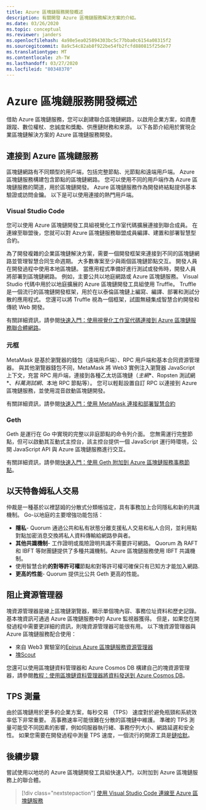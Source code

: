 ```yaml
---
title: Azure 區塊鏈服務開發概述
description: 有關開發 Azure 區塊鏈服務解決方案的介紹。
ms.date: 03/26/2020
ms.topic: conceptual
ms.reviewer: janders
ms.openlocfilehash: 4a98e5ea025894303bc5c77bba0c6154a08315f2
ms.sourcegitcommit: 8a9c54c82ab8f922be54fb2fcfd880815f25de77
ms.translationtype: MT
ms.contentlocale: zh-TW
ms.lasthandoff: 03/27/2020
ms.locfileid: "80348370"
---
```

# <a name="azure-blockchain-service-development-overview"></a>Azure 區塊鏈服務開發概述

借助 Azure 區塊鏈服務，您可以創建聯合區塊鏈網路，以啟用企業方案，如資產跟蹤、數位權杖、忠誠度和獎勵、供應鏈財務和來源。 以下各節介紹用於實現企業區塊鏈解決方案的 Azure 區塊鏈服務開發。

## <a name="connecting-to-azure-blockchain-service"></a>連接到 Azure 區塊鏈服務

區塊鏈網路有不同類型的用戶端，包括完整節點、光節點和遠端用戶端。 Azure 區塊鏈服務構建包含節點的區塊鏈網路。 您可以使用不同的用戶端作為 Azure 區塊鏈服務的閘道，用於區塊鏈開發。 Azure 區塊鏈服務作為開發終結點提供基本驗證或訪問金鑰。 以下是可以使用連接的熱門用戶端。

### <a name="visual-studio-code"></a>Visual Studio Code

您可以使用 Azure 區塊鏈開發工具組視覺化工作室代碼擴展連接到聯合成員。 在連線至聯盟後，您就可以對 Azure 區塊鏈服務聯盟成員編譯、建置和部署智慧型合約。

為了開發複雜的企業區塊鏈解決方案，需要一個開發框架來連接到不同的區塊鏈網路並管理智慧合同生命週期。 大多數專案至少與兩個區塊鏈節點交互。 開發人員在開發過程中使用本地區塊鏈。 當應用程式準備好進行測試或發佈時，開發人員將部署到區塊鏈網路。 例如，主要公共以地庭網路或 Azure 區塊鏈服務。 Visual Studio 代碼中用於以地庭擴展的 Azure 區塊鏈開發工具組使用 Truffle。 Truffle 是一個流行的區塊鏈開發框架，用於在以泰倫區塊鏈上編寫、編譯、部署和測試分散的應用程式。 您還可以將 Truffle 視為一個框架，試圖無縫集成智慧合約開發和傳統 Web 開發。

有關詳細資訊，請參閱[快速入門：使用視覺化工作室代碼連接到 Azure 區塊鏈服務聯合體網路](connect-vscode.md)。

### <a name="metamask"></a>元框

MetaMask 是基於瀏覽器的錢包（遠端用戶端）、RPC 用戶端和基本合同資源管理器。 與其他瀏覽器錢包不同，MetaMask 將 Web3 實例注入瀏覽器 JavaScript 上下文，充當 RPC 用戶端，連接到各種乙太坊區塊鏈（*主網**、Ropsten 測試網*、*科萬測試網*、本地 RPC 節點等）。 您可以輕鬆設置自訂 RPC 以連接到 Azure 區塊鏈服務，並使用混音啟動區塊鏈開發。

有關詳細資訊，請參閱[快速入門：使用 MetaMask 連接和部署智慧合約](connect-metamask.md)

### <a name="geth"></a>Geth

Geth 是運行在 Go 中實現的完整以非庭節點的命令列介面。 您無需運行完整節點，但可以啟動其互動式主控台，該主控台提供一個 JavaScript 運行時環境，公開 JavaScript API 與 Azure 區塊鏈服務進行交互。

有關詳細資訊，請參閱[快速入門：使用 Geth 附加到 Azure 區塊鏈服務事務節點](connect-geth.md)。

## <a name="ethereum-quorum-private-transactions"></a>以天特魯姆私人交易

仲裁是一種基於以裡瑟姆的分散式分類帳協定，具有事務加上合同隱私和新的共識機制。 Go-以地庭的主要增強功能包括：

* **隱私**- Quorum 通過公共和私有狀態分離支援私人交易和私人合同，並利用點對點加密消息交換將私人資料傳輸給網路參與者。
* **其他共識機制**- 工作證明或風險證明共識不需要許可網路。 Quorum 為 RAFT 和 IBFT 等財團鏈提供了多種共識機制。Azure 區塊鏈服務使用 IBFT 共識機制。
* 使用智慧合約**的對等許可權**節點和對等許可權可確保只有已知方才能加入網路.
* **更高的性能**- Quorum 提供比公共 Geth 更高的性能。

## <a name="block-explorers"></a>阻止資源管理器

塊資源管理器是線上區塊鏈瀏覽器，顯示單個塊內容、事務位址資料和歷史記錄。 基本塊資訊可通過 Azure 區塊鏈服務中的 Azure 監視器獲得。 但是，如果您在開發過程中需要更詳細的資訊，則塊資源管理器可能很有用。  以下塊資源管理器與 Azure 區塊鏈服務配合使用：

* 來自 Web3 實驗室的[Epirus Azure 區塊鏈服務資源管理器](https://azuremarketplace.microsoft.com/marketplace/apps/blk-technologies.azure-blockchain-explorer-template?tab=Overview)
* [塊Scout](https://github.com/Azure-Samples/blockchain/blob/master/ledger/template/ethereum-on-azure/technology-samples/blockscout/README.md)

您還可以使用區塊鏈資料管理器和 Azure Cosmos DB 構建自己的塊資源管理器，請參閱[教程：使用區塊鏈資料管理器將資料發送到 Azure Cosmos DB](data-manager-cosmosdb.md)。

## <a name="tps-measurement"></a>TPS 測量

由於區塊鏈用於更多的企業方案，每秒交易 （TPS） 速度對於避免瓶頸和系統效率低下非常重要。 高事務速率可能很難在分散的區塊鏈中維護。 準確的 TPS 測量可能受不同因素的影響，例如伺服器執行緒、事務佇列大小、網路延遲和安全性。 如果您需要在開發過程中測量 TPS 速度，一個流行的開源工具是[鏈哈默](https://github.com/drandreaskrueger/chainhammer)。

## <a name="next-steps"></a>後續步驟

嘗試使用以地坊的 Azure 區塊鏈開發工具組快速入門，以附加到 Azure 區塊鏈服務上的聯合體。

> [!div class="nextstepaction"]
> [使用 Visual Studio Code 連線至 Azure 區塊鏈服務](connect-vscode.md)
